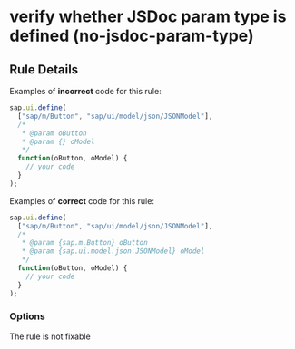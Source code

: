 # verify whether JSDoc param type is defined (no-jsdoc-param-type)

## Rule Details

Examples of **incorrect** code for this rule:

```js
sap.ui.define(
  ["sap/m/Button", "sap/ui/model/json/JSONModel"],
  /*
   * @param oButton
   * @param {} oModel
   */
  function(oButton, oModel) {
    // your code
  }
);
```

Examples of **correct** code for this rule:

```js
sap.ui.define(
  ["sap/m/Button", "sap/ui/model/json/JSONModel"],
  /*
   * @param {sap.m.Button} oButton
   * @param {sap.ui.model.json.JSONModel} oModel
   */
  function(oButton, oModel) {
    // your code
  }
);
```

### Options

The rule is not fixable
